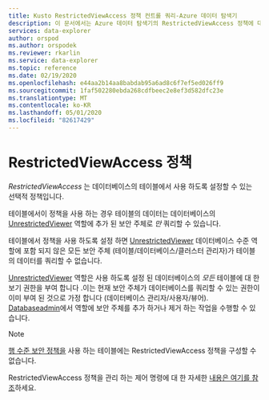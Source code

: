 ```yaml
---
title: Kusto RestrictedViewAccess 정책 컨트롤 쿼리-Azure 데이터 탐색기
description: 이 문서에서는 Azure 데이터 탐색기의 RestrictedViewAccess 정책에 대해 설명 합니다.
services: data-explorer
author: orspod
ms.author: orspodek
ms.reviewer: rkarlin
ms.service: data-explorer
ms.topic: reference
ms.date: 02/19/2020
ms.openlocfilehash: e44aa2b14aa8babdab95a6ad8c6f7ef5ed026ff9
ms.sourcegitcommit: 1faf502280ebda268cdfbeec2e8ef3d582dfc23e
ms.translationtype: MT
ms.contentlocale: ko-KR
ms.lasthandoff: 05/01/2020
ms.locfileid: "82617429"
---
```

# <a name="restrictedviewaccess-policy"></a>RestrictedViewAccess 정책

*RestrictedViewAccess* 는 데이터베이스의 테이블에서 사용 하도록 설정할 수 있는 선택적 정책입니다.

테이블에서이 정책을 사용 하는 경우 테이블의 데이터는 데이터베이스의 [UnrestrictedViewer](../management/access-control/role-based-authorization.md) 역할에 추가 된 보안 주체로 *만* 쿼리할 수 있습니다.

테이블에서 정책을 사용 하도록 설정 하면 [UnrestrictedViewer](../management/access-control/role-based-authorization.md) 데이터베이스 수준 역할에 포함 되지 않은 모든 보안 주체 (테이블/데이터베이스/클러스터 관리자)가 테이블의 데이터를 쿼리할 수 없습니다.

[UnrestrictedViewer](../management/access-control/role-based-authorization.md) 역할은 사용 하도록 설정 된 데이터베이스의 *모든* 테이블에 대 한 보기 권한을 부여 합니다 .이는 현재 보안 주체가 데이터베이스를 쿼리할 수 있는 권한이 이미 부여 된 것으로 가정 합니다 (데이터베이스 관리자/사용자/뷰어). [Databaseadmin](../management/access-control/role-based-authorization.md)에서 역할에 보안 주체를 추가 하거나 제거 하는 작업을 수행할 수 있습니다.

> [!NOTE]
> [행 수준 보안 정책을](./rowlevelsecuritypolicy.md) 사용 하는 테이블에는 RestrictedViewAccess 정책을 구성할 수 없습니다.

RestrictedViewAccess 정책을 관리 하는 제어 명령에 대 한 자세한 [내용은 여기를 참조](../management/restrictedviewaccess-policy.md)하세요.